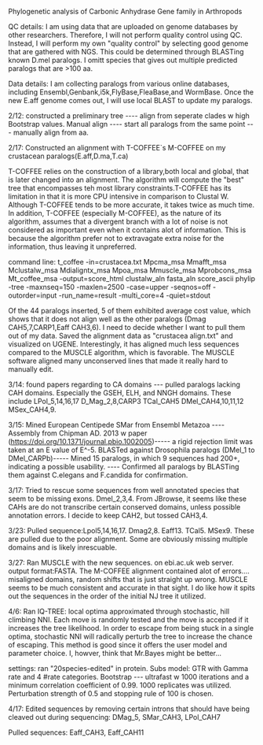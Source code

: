Phylogenetic analysis of Carbonic Anhydrase Gene family in Arthropods

QC details: I am using data that are uploaded on genome databases by other researchers. Therefore, I will not perform quality control using QC. Instead, I will perform my own "quality control" by selecting good genome that are gathered with NGS. This could be determined through BLASTing known D.mel paralogs. I omitt species that gives out multiple predicted paralogs that are >100 aa. 

Data details: I am collecting paralogs from various online databases, including Ensembl,Genbank,i5k,FlyBase,FleaBase,and WormBase. Once the new E.aff genome comes out, I will use local BLAST to update my paralogs. 

2/12:
constructed a preliminary tree ---- align from seperate clades w high Bootstrap values. 
Manual align ---- start all paralogs from the same point --- manually align from aa.

2/17:
Constructed an alignment with T-COFFEE`s M-COFFEE on my crustacean paralogs(E.aff,D.ma,T.ca)

T-COFFEE relies on the construction of a library,both local and global, that is later changed into an alignment. The algorithm will compute the "best" tree that encompasses teh most library constraints.T-COFFEE has its limitation in that it is more CPU intensive in comparison to Clustal W. Although T-COFFEE tends to be more accurate, it takes twice as much time. In addition, T-COFFEE (especially M-COFFEE), as the nature of its algorithm, assumes that a divergent branch with a lot of noise is not considered as important even when it contains alot of information. This is because the algorithm prefer not to extravagate extra noise for the information, thus leaving it unpreferred.  

command line: t_coffee -in=crustacea.txt Mpcma_msa Mmafft_msa Mclustalw_msa Mdialigntx_msa Mpoa_msa Mmuscle_msa Mprobcons_msa Mt_coffee_msa -output=score_html clustalw_aln fasta_aln score_ascii phylip -tree -maxnseq=150 -maxlen=2500 -case=upper -seqnos=off -outorder=input -run_name=result -multi_core=4 -quiet=stdout

Of the 44 paralogs inserted, 5 of them exhibited average cost value, which shows that it does not align well as the other paralogs (Dmag CAH5,7,CARP1,Eaff CAH3,6). I need to decide whether I want to pull them out of my data. Saved the alignment data as "crustacea align.txt" and visualized on UGENE. Interestingly, it has aligned much less sequences compared to the MUSCLE algorithm, which is favorable. The MUSCLE software aligned many unconserved lines that made it really hard to manually edit. 

3/14:
found papers regarding to CA domains --- pulled paralogs lacking CAH domains. Especially the GSEH, ELH, and NNGH domains. These include  LPol_5,14,16,17 D_Mag_2,8,CARP3 TCal_CAH5 DMel_CAH4,10,11,12 MSex_CAH4,9. 

3/15: 
Mined European Centipede SMar from Ensembl Metazoa ---- Assembly from Chipman AD. 2013 w paper (https://doi.org/10.1371/journal.pbio.1002005)----- a rigid rejection limit was taken at an E value of E^-5. BLASTed against Drosophila paralogs (DMel_1 to DMel_CARPb)----- Mined  15 paralogs, in which 9 sequences had 200+, indicating a possible usability. ---- Confirmed all paralogs by BLASTing them against C.elegans and F.candida for confirmation.

3/17:
Tried to rescue some sequences from well annotated species that seem to be missing exons. Dmel_2,3,4. From JBrowse, it seems like these CAHs are do not transcribe certain conserved domains, unless possible annotation errors. I decide to keep CAH2, but tossed CAH3,4.

3/23:
Pulled sequence:Lpol5,14,16,17. Dmag2,8. Eaff13. TCal5. MSex9. These are pulled due to the poor alignment. Some are obviously missing multiple domains and is likely inrescuable. 

3/27:
Ran MUSCLE with the new sequences. on ebi.ac.uk web server. output format:FASTA. The M-COFFEE alignment contained alot of errors.... misaligned domains, random shifts that is just straight up wrong. MUSCLE seems to be much consistent and accurate in that sight. I do like how it spits out the sequences in the order of the initial NJ tree it utilized.

4/6:
Ran IQ-TREE: local optima approximated through stochastic, hill climbing NNI. Each move is randomly tested and the move is accepted if it increases the tree likelihood. In order to escape from being stuck in a single optima, stochastic NNI will radically perturb the tree to increase the chance of escaping. This method is good since it offers the user model and parameter choice. I, howver, think that Mr.Bayes might be better...

settings: ran "20species-edited" in protein. Subs model: GTR with Gamma rate and 4 #rate categories. Bootstrap --- ultrafast w 1000 iterations and a minimum correlation coefficient of 0.99. 1000 replicates was utilized. Perturbation strength of 0.5 and stopping rule of 100 is chosen. 

4/17:
Edited sequences by removing certain introns that should have being cleaved out during sequencing: DMag_5, SMar_CAH3, LPol_CAH7

Pulled sequences: Eaff_CAH3, Eaff_CAH11
